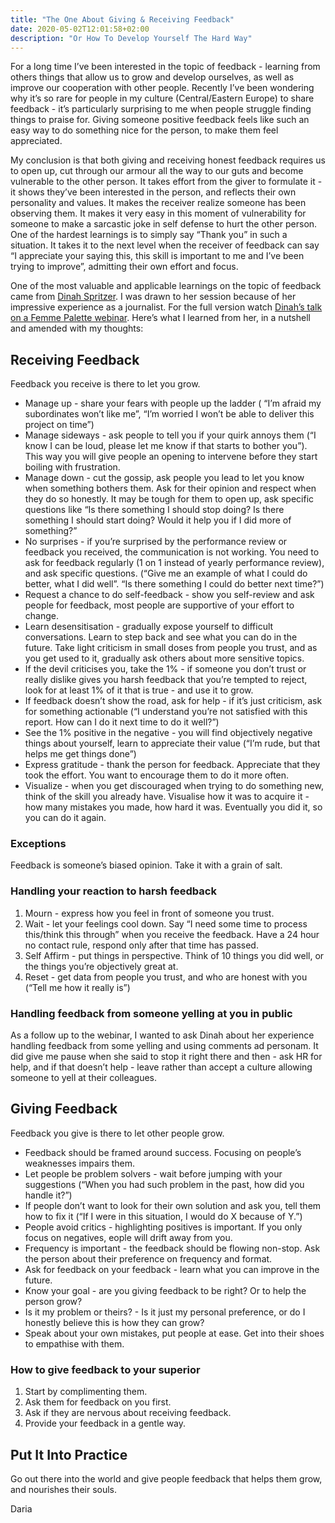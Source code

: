 ```yaml
---
title: "The One About Giving & Receiving Feedback"
date: 2020-05-02T12:01:58+02:00
description: "Or How To Develop Yourself The Hard Way"
---
```


For a long time I’ve been interested in the topic of feedback - learning from others things that allow us to grow and develop ourselves, as well as improve our cooperation with other people. Recently I’ve been wondering why it’s so rare for people in my culture (Central/Eastern Europe) to share feedback - it’s particularly surprising to me when people struggle finding things to praise for. Giving someone positive feedback feels like such an easy way to do something nice for the person, to make them feel appreciated.

My conclusion is that both giving and receiving honest feedback requires us to open up, cut through our armour all the way to our guts and become vulnerable to the other person. It takes effort from the giver to formulate it - it shows they’ve been interested in the person, and reflects their own personality and values. It makes the receiver realize someone has been observing them. It makes it very easy in this moment of vulnerability for someone to make a sarcastic joke in self defense to hurt the other person. One of the hardest learnings is to simply say “Thank you” in such a situation. It takes it to the next level when the receiver of feedback can say “I appreciate your saying this, this skill is important to me and I’ve been trying to improve”, admitting their own effort and focus.

One of the most valuable and applicable learnings on the topic of feedback came from [Dinah Spritzer](https://www.linkedin.com/in/dinahspritzer/). I was drawn to her session because of her impressive experience as a journalist. For the full version watch [Dinah’s talk on a Femme Palette webinar](https://vimeo.com/404698549). Here’s what I learned from her, in a nutshell and amended with my thoughts:

## Receiving Feedback

Feedback you receive is there to let you grow.

* Manage up - share your fears with people up the ladder ( “I’m afraid my subordinates won’t like me”, “I’m worried I won’t be able to deliver this project on time”)
* Manage sideways - ask people to tell you if your quirk annoys them (“I know I can be loud, please let me know if that starts to bother you”). This way you will give people an opening to intervene before they start boiling with frustration.
* Manage down - cut the gossip, ask people you lead to let you know when something bothers them. Ask for their opinion and respect when they do so honestly. It may be tough for them to open up, ask specific questions like “Is there something I should stop doing? Is there something I should start doing? Would it help you if I did more of something?”
* No surprises - if you’re surprised by the performance review or feedback you received, the communication is not working. You need to ask for feedback regularly (1 on 1 instead of yearly performance review), and ask specific questions. (“Give me an example of what I could do better, what I did well”. “Is there something I could do better next time?”)
* Request a chance to do self-feedback - show you self-review and ask people for feedback, most people are supportive of your effort to change.
* Learn desensitisation - gradually expose yourself to difficult conversations. Learn to step back and see what you can do in the future. Take light criticism in small doses from people you trust, and as you get used to it, gradually ask others about more sensitive topics.
* If the devil criticises you, take the 1% - if someone you don’t trust or really dislike gives you harsh feedback that you’re tempted to reject, look for at least 1% of it that is true - and use it to grow.
* If feedback doesn’t show the road, ask for help - if it’s just criticism, ask for something actionable (“I understand you’re not satisfied with this report. How can I do it next time to do it well?”)
* See the 1% positive in the negative - you will find objectively negative things about yourself, learn to appreciate their value (“I’m rude, but that helps me get things done”)
* Express gratitude - thank the person for feedback. Appreciate that they took the effort. You want to encourage them to do it more often.
* Visualize - when you get discouraged when trying to do something new, think of the skill you already have. Visualise how it was to acquire it - how many mistakes you made, how hard it was. Eventually you did it, so you can do it again.

### Exceptions

Feedback is someone’s biased opinion. Take it with a grain of salt.

### Handling your reaction to harsh feedback

1. Mourn - express how you feel in front of someone you trust.
2. Wait - let your feelings cool down. Say “I need some time to process this/think this through” when you receive the feedback. Have a 24 hour no contact rule, respond only after that time has passed.
3. Self Affirm - put things in perspective. Think of 10 things you did well, or the things you’re objectively great at.
4. Reset - get data from people you trust, and who are honest with you (“Tell me how it really is”)

### Handling feedback from someone yelling at you in public

As a follow up to the webinar, I wanted to ask Dinah about her experience handling feedback from some yelling and using comments ad personam. It did give me pause when she said to stop it right there and then - ask HR for help, and if that doesn’t help - leave rather than accept a culture allowing someone to yell at their colleagues.

## Giving Feedback

Feedback you give is there to let other people grow.

* Feedback should be framed around success. Focusing on people’s weaknesses impairs them.
* Let people be problem solvers - wait before jumping with your suggestions (“When you had such problem in the past, how did you handle it?”)
* If people don’t want to look for their own solution and ask you, tell them how to fix it (“If I were in this situation, I would do X because of Y.”)
* People avoid critics - highlighting positives is important. If you only focus on negatives, eople will drift away from you.
* Frequency is important - the feedback should be flowing non-stop. Ask the person about their preference on frequency and format.
* Ask for feedback on your feedback - learn what you can improve in the future.
* Know your goal - are you giving feedback to be right? Or to help the person grow?
* Is it my problem or theirs? - Is it just my personal preference, or do I honestly believe this is how they can grow?
* Speak about your own mistakes, put people at ease. Get into their shoes to empathise with them.

### How to give feedback to your superior

1. Start by complimenting them.
2. Ask them for feedback on you first.
3. Ask if they are nervous about receiving feedback.
4. Provide your feedback in a gentle way.

## Put It Into Practice

Go out there into the world and give people feedback that helps them grow, and nourishes their souls.

Daria
